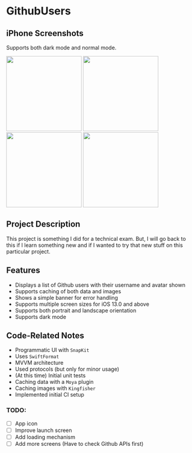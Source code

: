# GithubUsers

## iPhone Screenshots

Supports both dark mode and normal mode.

<img src="https://user-images.githubusercontent.com/52100901/141021480-990b87ac-9b18-49e7-8402-82072ddfc398.png" width="200"/> <img src="https://user-images.githubusercontent.com/52100901/141021464-02cab7bc-8111-493c-98e9-3996d4cc7862.png" width="200"/> <img src="https://user-images.githubusercontent.com/52100901/141021414-254397fa-253b-43cf-9456-0f6dd8ba3825.png" width="200"/> <img src="https://user-images.githubusercontent.com/52100901/141021432-0fed8754-9177-4eb5-a1ca-7e3220c66406.png" width="200"/>

## Project Description

This project is something I did for a technical exam. But, I will go back to this if I learn something new and if I wanted to try that new stuff on this particular project.

## Features
- Displays a list of Github users with their username and avatar shown
- Supports caching of both data and images
- Shows a simple banner for error handling
- Supports multiple screen sizes for iOS 13.0 and above
- Supports both portrait and landscape orientation
- Supports dark mode

## Code-Related Notes
- Programmatic UI with `SnapKit`
- Uses `SwiftFormat`
- MVVM architecture
- Used protocols (but only for minor usage)
- (At this time) Initial unit tests
- Caching data with a `Moya` plugin
- Caching images with `Kingfisher`
- Implemented initial CI setup

### TODO:
- [ ] App icon
- [ ] Improve launch screen
- [ ] Add loading mechanism
- [ ] Add more screens (Have to check Github APIs first)
